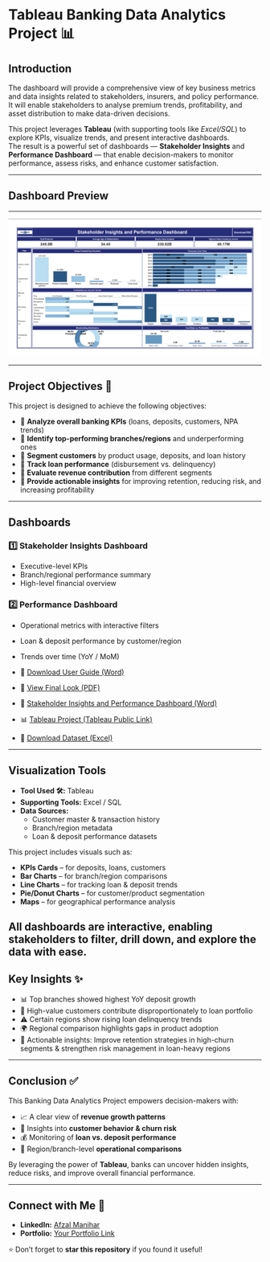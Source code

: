 # Tableau Banking Data Analytics Project 📊  

## Introduction  

The dashboard will provide a comprehensive view of key business metrics and data insights related to stakeholders, insurers, and policy performance. It will enable stakeholders to analyse premium trends, profitability, and asset distribution to make data-driven decisions.  

This project leverages **Tableau** (with supporting tools like *Excel/SQL*) to explore KPIs, visualize trends, and present interactive dashboards.  
The result is a powerful set of dashboards — **Stakeholder Insights** and **Performance Dashboard** — that enable decision-makers to monitor performance, assess risks, and enhance customer satisfaction.  

---
## Dashboard Preview  
---
![Dashboard Preview](https://github.com/AfzalManihar/Tableau_Banking_Data_Analytics_Project/blob/main/Final_Dashboard.png)

---

## Project Objectives 🎯  

This project is designed to achieve the following objectives:  

- 📌 **Analyze overall banking KPIs** (loans, deposits, customers, NPA trends)  
- 📌 **Identify top-performing branches/regions** and underperforming ones  
- 📌 **Segment customers** by product usage, deposits, and loan history  
- 📌 **Track loan performance** (disbursement vs. delinquency)  
- 📌 **Evaluate revenue contribution** from different segments  
- 📌 **Provide actionable insights** for improving retention, reducing risk, and increasing profitability  
---

## Dashboards  

### 1️⃣ Stakeholder Insights Dashboard  
- Executive-level KPIs  
- Branch/regional performance summary  
- High-level financial overview  

### 2️⃣ Performance Dashboard  
- Operational metrics with interactive filters  
- Loan & deposit performance by customer/region  
- Trends over time (YoY / MoM)  

- 📖 [Download User Guide (Word)](https://github.com/AfzalManihar/Tableau_Banking_Data_Analytics_Project/blob/main/User%20Guide.docx)  
- 📑 [View Final Look (PDF)](https://github.com/AfzalManihar/Tableau_Banking_Data_Analytics_Project/blob/main/Tableau%20Banking%20Data%20Analytics.pdf)  
- 📑 [Stakeholder Insights and Performance Dashboard (Word)](https://github.com/AfzalManihar/Tableau_Banking_Data_Analytics_Project/blob/main/Stakeholder%20Insights%20and%20Performance%20Dashboard.docx)  
- 📊 [Tableau Project (Tableau Public Link)](https://public.tableau.com/app/profile/afzal.manihar/viz/TableauBankingDataAnalytics_17578559624050/StakeholderInsightsandPerformanceDashboard?publish=yes)  
- 📂 [Download Dataset (Excel)](https://github.com/AfzalManihar/Tableau_Banking_Data_Analytics_Project/blob/main/Finance%20record.xlsx)  

---

## Visualization Tools  

- **Tool Used 🛠️:** Tableau  
- **Supporting Tools:** Excel / SQL  
- **Data Sources:**  
  - Customer master & transaction history  
  - Branch/region metadata  
  - Loan & deposit performance datasets  

This project includes visuals such as:  
- **KPIs Cards** – for deposits, loans, customers  
- **Bar Charts** – for branch/region comparisons  
- **Line Charts** – for tracking loan & deposit trends  
- **Pie/Donut Charts** – for customer/product segmentation  
- **Maps** – for geographical performance analysis  

All dashboards are **interactive**, enabling stakeholders to filter, drill down, and explore the data with ease.  
---
## Key Insights ✨  

- 📊 Top branches showed highest YoY deposit growth  
- 👥 High-value customers contribute disproportionately to loan portfolio  
- ⚠️ Certain regions show rising loan delinquency trends  
- 🌍 Regional comparison highlights gaps in product adoption  
- 🔑 Actionable insights: Improve retention strategies in high-churn segments & strengthen risk management in loan-heavy regions  

---

## Conclusion ✅

This Banking Data Analytics Project empowers decision-makers with:

- 📈 A clear view of **revenue growth patterns**
- 👥 Insights into **customer behavior & churn risk**
- 💰 Monitoring of **loan vs. deposit performance**
- 🏦 Region/branch-level **operational comparisons**

By leveraging the power of **Tableau**, banks can uncover hidden insights, reduce risks, and improve overall financial performance.

---

## Connect with Me 🤝

- **LinkedIn:** [Afzal Manihar](https://www.linkedin.com/in/afzal-manihar-bb0183308)
- **Portfolio:** [Your Portfolio Link](https://)

⭐ Don’t forget to **star this repository** if you found it useful!



   
